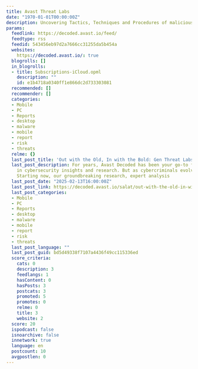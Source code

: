 ```yaml
---
title: Avast Threat Labs
date: "1970-01-01T00:00:00Z"
description: Uncovering Tactics, Techniques and Procedures of malicious actors
params:
  feedlink: https://decoded.avast.io/feed/
  feedtype: rss
  feedid: 543456eb97d2a7666cc31255da5b454a
  websites:
    https://decoded.avast.io/: true
  blogrolls: []
  in_blogrolls:
  - title: Subscriptions-iCloud.opml
    description: ""
    id: e1b4718a0340ff1e866dc2d733303081
  recommended: []
  recommender: []
  categories:
  - Mobile
  - PC
  - Reports
  - desktop
  - malware
  - mobile
  - report
  - risk
  - threats
  relme: {}
  last_post_title: 'Out with the Old, In with the Bold: Gen Threat Labs'
  last_post_description: For years, Avast Decoded has been your go-to for the latest
    in cybersecurity insights and research. But as cybercriminals evolve, so do we.
    Starting now, our groundbreaking research, expert analysis
  last_post_date: "2025-02-13T16:00:00Z"
  last_post_link: https://decoded.avast.io/salat/out-with-the-old-in-with-the-bold-gen-threat-labs/?utm_source=rss&utm_medium=rss&utm_campaign=out-with-the-old-in-with-the-bold-gen-threat-labs
  last_post_categories:
  - Mobile
  - PC
  - Reports
  - desktop
  - malware
  - mobile
  - report
  - risk
  - threats
  last_post_language: ""
  last_post_guid: bd5d49338f7107a4436f49cc115336ed
  score_criteria:
    cats: 0
    description: 3
    feedlangs: 1
    hasContent: 0
    hasPosts: 3
    postcats: 3
    promoted: 5
    promotes: 0
    relme: 0
    title: 3
    website: 2
  score: 20
  ispodcast: false
  isnoarchive: false
  innetwork: true
  language: en
  postcount: 10
  avgpostlen: 0
---
```

